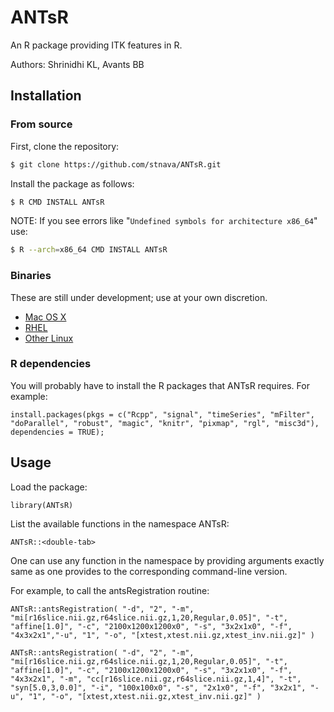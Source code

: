 # ANTsR
An R package providing ITK features in R.

Authors: Shrinidhi KL,  Avants BB 

## Installation
### From source
First, clone the repository:
```sh
$ git clone https://github.com/stnava/ANTsR.git
```

Install the package as follows:
```sh
$ R CMD INSTALL ANTsR
```

NOTE: If you see errors like "``Undefined symbols for architecture x86_64``" use:
```sh
$ R --arch=x86_64 CMD INSTALL ANTsR
```

### Binaries
These are still under development; use at your own discretion.

 * [Mac OS X](https://dl.dropboxusercontent.com/u/9717050/ANTsR_osx_1.0.tgz)
 * [RHEL](https://dl.dropboxusercontent.com/u/9717050/ANTsR_1.0_R_x86_64-redhat-linux-gnu.tar.gz)
 * [Other Linux](https://dl.dropboxusercontent.com/u/9717050/ANTsR_1.0_R_x86_64-pc-linux-gnu.tar.gz)


### R dependencies
You will probably have to install the R packages that ANTsR requires. For example:
```
install.packages(pkgs = c("Rcpp", "signal", "timeSeries", "mFilter", "doParallel", "robust", "magic", "knitr", "pixmap", "rgl", "misc3d"), dependencies = TRUE);
```

## Usage
Load the package:
```
library(ANTsR)
```
List the available functions in the namespace ANTsR:
```
ANTsR::<double-tab>
```

One can use any function in the namespace by providing arguments exactly same as one provides to the corresponding command-line version.

For example, to call the antsRegistration routine:
```
ANTsR::antsRegistration( "-d", "2", "-m", "mi[r16slice.nii.gz,r64slice.nii.gz,1,20,Regular,0.05]", "-t", "affine[1.0]", "-c", "2100x1200x1200x0", "-s", "3x2x1x0", "-f", "4x3x2x1","-u", "1", "-o", "[xtest,xtest.nii.gz,xtest_inv.nii.gz]" )

ANTsR::antsRegistration( "-d", "2", "-m", "mi[r16slice.nii.gz,r64slice.nii.gz,1,20,Regular,0.05]", "-t", "affine[1.0]", "-c", "2100x1200x1200x0", "-s", "3x2x1x0", "-f", "4x3x2x1", "-m", "cc[r16slice.nii.gz,r64slice.nii.gz,1,4]", "-t", "syn[5.0,3,0.0]", "-i", "100x100x0", "-s", "2x1x0", "-f", "3x2x1", "-u", "1", "-o", "[xtest,xtest.nii.gz,xtest_inv.nii.gz]" )
```
